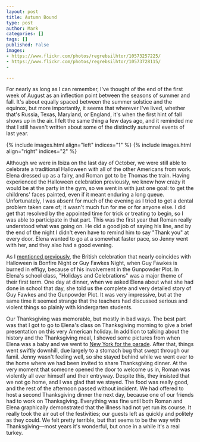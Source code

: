 ```yaml
---
layout: post
title: Autumn Bound
type: post
author: Mark
categories: []
tags: []
published: False
images:
- https://www.flickr.com/photos/regrebsilhtor/10573257225/
- https://www.flickr.com/photos/regrebsilhtor/10573728115/
-

---
```

For nearly as long as I can remember, I've thought of the end of the first week of August as an inflection point between the seasons of summer and fall.  It's about equally spaced between the summer solstice and the equinox, but more importantly, it seems that wherever I've lived, whether that's Russia, Texas, Maryland, or England, it's when the first hint of fall shows up in the air.  I felt the same thing a few days ago, and it reminded me that I still haven't written about some of the distinctly autumnal events of last year.  

{% include images.html align="left" indices="1" %}
{% include images.html align="right" indices="2" %}

Although we were in Ibiza on the last day of October, we were still able to celebrate a traditional Halloween with all of the other Americans from work.  Elena dressed up as a fairy, and Roman got to be Thomas the train.  Having experienced the Halloween celebration previously, we knew how crazy it would be at the party in the gym, so we went in with just one goal: to get the childrens' faces painted, even if it meant enduring a long queue.  Unfortunately, I was absent for much of the evening as I tried to get a dental problem taken care of; it wasn't much fun for me or for anyone else.  I did get that resolved by the appointed time for trick or treating to begin, so I was able to participate in that part.  This was the first year that Roman really understood what was going on.  He did a good job of saying his line, and by the end of the night I didn't even have to remind him to say "Thank you" at every door.  Elena wanted to go at a somewhat faster pace, so Jenny went with her, and they also had a good evening.

As I [mentioned previously](http://blog.rothlbaby.com/2012/11/11/parallel-traditions), the British celebration that nearly coincides with Halloween is Bonfire Night or Guy Fawkes Night, when Guy Fawkes is burned in effigy, because of his involvement in the Gunpowder Plot.  In Elena's school class, "Holidays and Celebrations" was a major theme of their first term.  One day at dinner, when we asked Elena about what she had done in school that day, she told us the complete and very detailed story of Guy Fawkes and the Gunpowder Plot.  It was very impressive, but at the same time it seemed strange that the teachers had discussed serious and violent things so plainly with kindergarten students.

Our Thanksgiving was memorable, but mostly in bad ways.  The best part was that I got to go to Elena's class on Thanksgiving morning to give a brief presentation on this very American holiday.  In addition to talking about the history and the Thanksgiving meal, I showed some pictures from when Elena was a baby and we went to [New York for the parade](http://blog.rothlbaby.com/2009/11/30/new-york-slices.html).  After that, things went swiftly downhill, due largely to a stomach bug that swept through our famil.  Jenny wasn't feeling well, so she stayed behind while we went over to the home where we had been invited to share Thanksgiving dinner.  At the very moment that someone opened the door to welcome us in, Roman was violently all over himself and their entryway.  Despite this, they insisted that we not go home, and I was glad that we stayed.  The food was really good, and the rest of the afternoon passed without incident.  We had offered to host a second Thanksgiving dinner the next day, because one of our friends had to work on Thanksgiving.  Everything was fine until both Roman and Elena graphically demonstrated that the illness had not yet run its course.  It really took the air out of the festivities; our guests left as quickly and politely as they could.  We felt pretty terrible, but that seems to be the way with Thanksgiving&mdash;most years it's wonderful, but once in a while it's a real turkey.